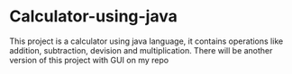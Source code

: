 # Calculator-using-java
This project is a calculator using java language, it contains operations like addition, subtraction, devision and multiplication. There will be another version of this project with GUI on my repo
